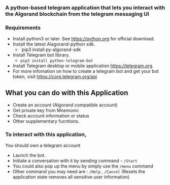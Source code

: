 ### A python-based telegram application that lets you interact with the Algorand blockchain from the telegram messaging UI

### Requirements
  - Install python3 or later. See https://python.org for official download.
  - Install the latest Alagorand-python sdk.
    - `pip3 install py-algorand-sdk
  - Install Telegram bot library.
    - `pip3 install python-telegram-bot`
  - Install Telegram desktop or mobile application https://telegram.org.
  - For more infomation on how to create a telegram bot and get your bot token, visit https://core.telegram.org/api
  
## **What you can do with this Application** 
  - Create an account (Algorand compatible account) 
  - Get private key from Mnemonic 
  - Check account information or status
  - Other supplementary fucntions.
  
### To interact with this application, 
You should own a telegram account 
  - Launch the bot. 
  - Initiate a conversation with it by sending command - `/Start` 
  - You could also pop up the menu by simply use the `/menu` command 
  - Other command you may need are : `/Help` , `/Cancel` (Resets the application state removes all sensitive user information)
